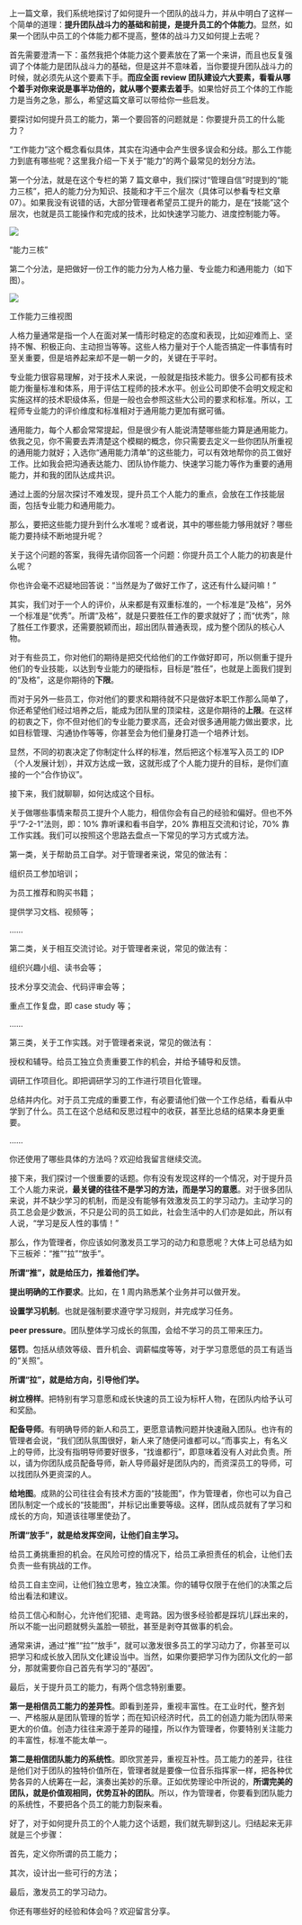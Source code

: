 上一篇文章，我们系统地探讨了如何提升一个团队的战斗力，并从中明白了这样一个简单的道理：**提升团队战斗力的基础和前提，是提升员工的个体能力**。显然，如果一个团队中员工的个体能力都不提高，整体的战斗力又如何提上去呢？

首先需要澄清一下：虽然我把个体能力这个要素放在了第一个来讲，而且也反复强调了个体能力是团队战斗力的基础，但是这并不意味着，当你要提升团队战斗力的时候，就必须先从这个要素下手。**而应全面 review 团队建设六大要素，看看从哪个着手对你来说是事半功倍的，就从哪个要素去着手**。如果恰好员工个体的工作能力是当务之急，那么，希望这篇文章可以带给你一些启发。

要探讨如何提升员工的能力，第一个要回答的问题就是：你要提升员工的什么能力？

“工作能力”这个概念看似具体，其实在沟通中会产生很多误会和分歧。那么工作能力到底有哪些呢？这里我介绍一下关于“能力”的两个最常见的划分方法。

第一个分法，就是在这个专栏的第 7 篇文章中，我们探讨“管理自信”时提到的“能力三核”，把人的能力分为知识、技能和才干三个层次（具体可以参看专栏文章 07）。如果我没有说错的话，大部分管理者希望员工提升的能力，是在“技能”这个层次，也就是员工能操作和完成的技术，比如快速学习能力、进度控制能力等。

![](assets/17_01.jpg)

“能力三核”

第二个分法，是把做好一份工作的能力分为人格力量、专业能力和通用能力（如下图）。

![](assets/17_02.png)

工作能力三维视图

人格力量通常是指一个人在面对某一情形时稳定的态度和表现，比如迎难而上、坚持不懈、积极正向、主动担当等等。这些人格力量对于个人能否搞定一件事情有时至关重要，但是培养起来却不是一朝一夕的，关键在于平时。

专业能力很容易理解，对于技术人来说，一般就是指技术能力。很多公司都有技术能力衡量标准和体系，用于评估工程师的技术水平。创业公司即使不会明文规定和实施这样的技术职级体系，但是一般也会参照这些大公司的要求和标准。所以，工程师专业能力的评价维度和标准相对于通用能力更加有据可循。

通用能力，每个人都会常常提起，但是很少有人能说清楚哪些能力算是通用能力。依我之见，你不需要去弄清楚这个模糊的概念，你只需要去定义一些你团队所重视的通用能力就好；入选你“通用能力清单”的这些能力，可以有效地帮你的员工做好工作。比如我会把沟通表达能力、团队协作能力、快速学习能力等作为重要的通用能力，并和我的团队达成共识。

通过上面的分层次探讨不难发现，提升员工个人能力的重点，会放在工作技能层面，包括专业能力和通用能力。

那么，要把这些能力提升到什么水准呢？或者说，其中的哪些能力够用就好？哪些能力要持续不断地提升呢？

关于这个问题的答案，我得先请你回答一个问题：你提升员工个人能力的初衷是什么呢？

你也许会毫不迟疑地回答说：“当然是为了做好工作了，这还有什么疑问嘛！”

其实，我们对于一个人的评价，从来都是有双重标准的，一个标准是“及格”，另外一个标准是“优秀”。所谓“及格”，就是只要胜任工作的要求就好了；而“优秀”，除了胜任工作要求，还需要脱颖而出，超出团队普通表现，成为整个团队的核心人物。

对于有些员工，你对他们的期待是把交代给他们的工作做好即可，所以侧重于提升他们的专业技能，以达到专业能力的硬指标，目标是“胜任”，也就是上面我们提到的“及格”，这是你期待的**下限**。

而对于另外一些员工，你对他们的要求和期待就不只是做好本职工作那么简单了，你还希望他们经过培养之后，能成为团队里的顶梁柱，这是你期待的**上限**。在这样的初衷之下，你不但对他们的专业能力要求高，还会对很多通用能力做出要求，比如目标管理、沟通协作等等，你甚至会为他们量身打造一个培养计划。

显然，不同的初衷决定了你制定什么样的标准，然后把这个标准写入员工的 IDP（个人发展计划），并双方达成一致，这就形成了个人能力提升的目标，是你们直接的一个“合作协议”。

接下来，我们就聊聊，如何达成这个目标。

关于做哪些事情来帮员工提升个人能力，相信你会有自己的经验和偏好。但也不外乎“7-2-1”法则，即：10% 靠听课和看书自学，20% 靠相互交流和讨论，70% 靠工作实践。我们可以按照这个思路去盘点一下常见的学习方式或方法。

第一类，关于帮助员工自学。对于管理者来说，常见的做法有：

组织员工参加培训；

为员工推荐和购买书籍；

提供学习文档、视频等；

……

第二类，关于相互交流讨论。对于管理者来说，常见的做法有：

组织兴趣小组、读书会等；

技术分享交流会、代码评审会等；

重点工作复盘，即 case study 等；

……

第三类，关于工作实践。对于管理者来说，常见的做法有：

授权和辅导。给员工独立负责重要工作的机会，并给予辅导和反馈。

调研工作项目化。即把调研学习的工作进行项目化管理。

总结并内化。对于员工完成的重要工作，有必要请他们做一个工作总结，看看从中学到了什么。员工在这个总结和反思过程中的收获，甚至比总结的结果本身更重要。

……

你还使用了哪些具体的方法吗？欢迎给我留言继续交流。

接下来，我们探讨一个很重要的话题。你有没有发现这样的一个情况，对于提升员工个人能力来说，**最关键的往往不是学习的方法，而是学习的意愿**。对于很多团队来说，并不缺少学习的机制，而是没有能够有效激发员工的学习动力。主动学习的员工总会是少数派，不只是公司的员工如此，社会生活中的人们亦是如此，所以有人说，“学习是反人性的事情！”

那么，作为管理者，你应该如何激发员工学习的动力和意愿呢？大体上可总结为如下三板斧：“推”“拉”“放手”。

**所谓“推”，就是给压力，推着他们学。**

**提出明确的工作要求**。比如，在 1 周内熟悉某个业务并可以做开发。

**设置学习机制**。也就是强制要求遵守学习规则，并完成学习任务。

**peer pressure**。团队整体学习成长的氛围，会给不学习的员工带来压力。

**惩罚**。包括从绩效等级、晋升机会、调薪幅度等等，对于学习意愿低的员工有适当的“关照”。

**所谓“拉”，就是给方向，引导他们学。**

**树立榜样**。把特别有学习意愿和成长快速的员工设为标杆人物，在团队内给予认可和奖励。

**配备导师**。有明确导师的新人和员工，更愿意请教问题并快速融入团队。也许有的管理者会说，“我们团队氛围很好，新人来了随便问谁都可以。”而事实上，有名义上的导师，比没有指明导师要好很多，“找谁都行”，即意味着没有人对此负责。所以，请为你团队成员配备导师，新人导师最好是团队内的，而资深员工的导师，可以找团队外更资深的人。

**给地图**。成熟的公司往往会有技术方面的“技能图”，作为管理者，你也可以为自己团队制定一个成长的“技能图”，并标记出重要等级。这样，团队成员就有了学习和成长的方向，知道该往哪里使劲了。

**所谓“放手”，就是给发挥空间，让他们自主学习。**

给员工勇挑重担的机会。在风险可控的情况下，给员工承担责任的机会，让他们去负责一些有挑战的工作。

给员工自主空间，让他们独立思考，独立决策。你的辅导仅限于在他们的决策之后给出看法和建议。

给员工信心和耐心，允许他们犯错、走弯路。因为很多经验都是踩坑儿踩出来的，所以不能一出问题就劈头盖脸一顿批，甚至是剥夺其做事的机会。

通常来讲，通过“推”“拉”“放手”，就可以激发很多员工的学习动力了，你甚至可以把学习和成长放入团队文化建设当中。当然，如果你要把学习作为团队文化的一部分，那就需要你自己首先有学习的“基因”。

最后，关于提升员工的能力，有两个信念特别重要。

**第一是相信员工能力的差异性**。即看到差异，重视丰富性。在工业时代，整齐划一、严格服从是团队管理的哲学；而在知识经济时代，员工的创造力能为团队带来更大的价值。创造力往往来源于差异的碰撞，所以作为管理者，你要特别关注能力的丰富性，标准不能太单一。

**第二是相信团队能力的系统性**。即欣赏差异，重视互补性。员工能力的差异，往往是他们对于团队的独特价值所在，管理者就是要像一位音乐指挥家一样，把各种优势各异的人统筹在一起，演奏出美妙的乐章。正如优势理论中所说的，**所谓完美的团队，就是价值观相同，优势互补的团队**。所以，作为管理者，你要看到团队能力的系统性，不要把各个员工的能力割裂来看。

好了，对于如何提升员工的个人能力这个话题，我们就先聊到这儿。归结起来无非就是三个步骤：

首先，定义你所谓的员工能力；

其次，设计出一些可行的方法；

最后，激发员工的学习动力。

你还有哪些好的经验和体会吗？欢迎留言分享。